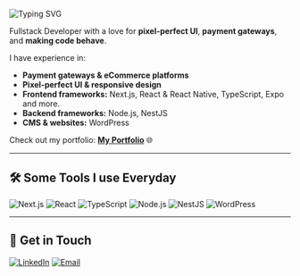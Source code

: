 
![Typing SVG](https://readme-typing-svg.herokuapp.com?lines=Hola,+I'm+Benji+Lopez)

Fullstack Developer with a love for **pixel-perfect UI**, **payment gateways**, and **making code behave**.  

I have experience in:  
- **Payment gateways & eCommerce platforms**  
- **Pixel-perfect UI & responsive design**  
- **Frontend frameworks:** Next.js, React & React Native, TypeScript, Expo and more.
- **Backend frameworks:** Node.js, NestJS  
- **CMS & websites:** WordPress

Check out my portfolio: [**My Portfolio**](https://benjaminlopez.dev) 🌐  

---

## 🛠 Some Tools I use Everyday

![Next.js](https://img.shields.io/badge/Next.js-000000?style=for-the-badge&logo=nextdotjs&logoColor=white)
![React](https://img.shields.io/badge/React-61DAFB?style=for-the-badge&logo=react&logoColor=black)
![TypeScript](https://img.shields.io/badge/TypeScript-007ACC?style=for-the-badge&logo=typescript&logoColor=white)
![Node.js](https://img.shields.io/badge/Node.js-339933?style=for-the-badge&logo=nodedotjs&logoColor=white)
![NestJS](https://img.shields.io/badge/NestJS-E0234E?style=for-the-badge&logo=nestjs&logoColor=white)
![WordPress](https://img.shields.io/badge/WordPress-21759B?style=for-the-badge&logo=wordpress&logoColor=white)

---

## 💬 Get in Touch
[![LinkedIn](https://img.shields.io/badge/LinkedIn-0077B5?style=for-the-badge&logo=linkedin&logoColor=white)]([https://www.linkedin.com/in/your-linkedin](https://www.linkedin.com/in/benjamin-lopez-tovar))
[![Email](https://img.shields.io/badge/Email-D14836?style=for-the-badge&logo=gmail&logoColor=white)](mailto:benjiilopez@gmail.com)


